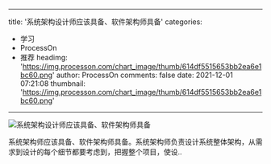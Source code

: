 
---
title: '系统架构设计师应该具备、软件架构师具备'
categories: 
 - 学习
 - ProcessOn
 - 推荐
headimg: 'https://img.processon.com/chart_image/thumb/614df5515653bb2ea6e1bc60.png'
author: ProcessOn
comments: false
date: 2021-12-01 07:21:08
thumbnail: 'https://img.processon.com/chart_image/thumb/614df5515653bb2ea6e1bc60.png'
---

<div>   
<img class="thumb" alt="系统架构设计师应该具备、软件架构师具备" src="https://img.processon.com/chart_image/thumb/614df5515653bb2ea6e1bc60.png" referrerpolicy="no-referrer">
<p>系统架构师应该具备、软件架构师具备。系统架构师负责设计系统整体架构，从需求到设计的每个细节都要考虑到，把握整个项目，使设..</p>  
</div>
            